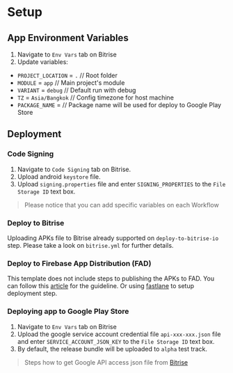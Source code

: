 # Setup

## App Environment Variables

1. Navigate to `Env Vars` tab on Bitrise
2. Update variables:
  - `PROJECT_LOCATION` = `.` // Root folder
  - `MODULE` = `app` // Main project's module
  - `VARIANT` = `debug` // Default run with debug
  - `TZ` = `Asia/Bangkok` // Config timezone for host machine
  - `PACKAGE_NAME` = <Your app package id> // Package name will be used for deploy to Google Play Store

## Deployment

### Code Signing

1. Navigate to `Code Signing` tab on Bitrise.
2. Upload android `keystore` file.
3. Upload `signing.properties` file and enter `SIGNING_PROPERTIES` to the `File Storage ID` text box.

> Please notice that you can add specific variables on each Workflow

### Deploy to Bitrise

Uploading APKs file to Bitrise already supported on `deploy-to-bitrise-io` step. Please take a look on `bitrise.yml` for further details.

### Deploy to Firebase App Distribution (FAD)

This template does not include steps to publishing the APKs to FAD.
You can follow this [article](https://medium.com/@arekk/bitrise-firebase-app-distribution-step-9f9eb558fb89) for the guideline. Or using [fastlane](https://docs.fastlane.tools/getting-started/android/setup/) to setup deployment step.

### Deploying app to Google Play Store

1. Navigate to `Env Vars` tab on Bitrise
2. Upload the google service account credential file `api-xxx-xxx.json` file and enter `SERVICE_ACCOUNT_JSON_KEY` to the `File Storage ID` text box.
3. By default, the release bundle will be uploaded to `alpha` test track.

> Steps how to get Google API access json file from [Bitrise](https://devcenter.bitrise.io/deploy/android-deploy/deploying-android-apps/)
